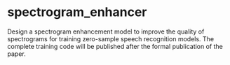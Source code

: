 # spectrogram_enhancer
Design a spectrogram enhancement model to improve the quality of spectrograms for training zero-sample speech recognition models. The complete training code will be published after the formal publication of the paper.
